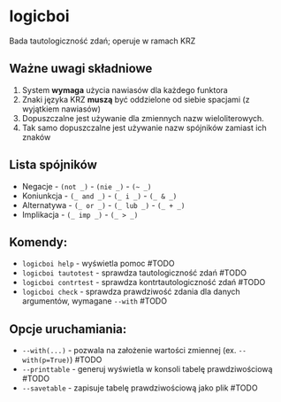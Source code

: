 # logicboi
Bada tautologiczność zdań; operuje w ramach KRZ

## __Ważne uwagi składniowe__
 1. System __wymaga__ użycia nawiasów dla każdego funktora
 2. Znaki języka KRZ __muszą__ być oddzielone od siebie spacjami (z wyjątkiem nawiasów)
 3. Dopuszczalne jest używanie dla zmiennych nazw wieloliterowych.
 4. Tak samo dopuszczalne jest używanie nazw spójników zamiast ich znaków

## Lista spójników
 - Negacje - `(not _)` - `(nie _)` - `(~ _)`
 - Koniunkcja - `(_ and _)` - `(_ i _)` - `(_ & _)`
 - Alternatywa - `(_ or _)` - `(_ lub _)` - `(_ + _)`
 - Implikacja - `(_ imp _)` - `(_ > _)`

## Komendy:
 - `logicboi help` - wyświetla pomoc #TODO
 - `logicboi tautotest` - sprawdza tautologiczność zdań #TODO
 - `logicboi contrtest` - sprawdza kontrtautologiczność zdań #TODO
 - `logicboi check` - sprawdza prawdziwość zdania dla danych argumentów, wymagane `--with` #TODO

## Opcje uruchamiania:
 - `--with(...)` - pozwala na założenie wartości zmiennej (ex. `--with(p=True)`) #TODO
 - `--printtable` - generuj wyświetla w konsoli tabelę prawdziwościową #TODO
 - `--savetable` - zapisuje tabelę prawdziwościową jako plik #TODO
